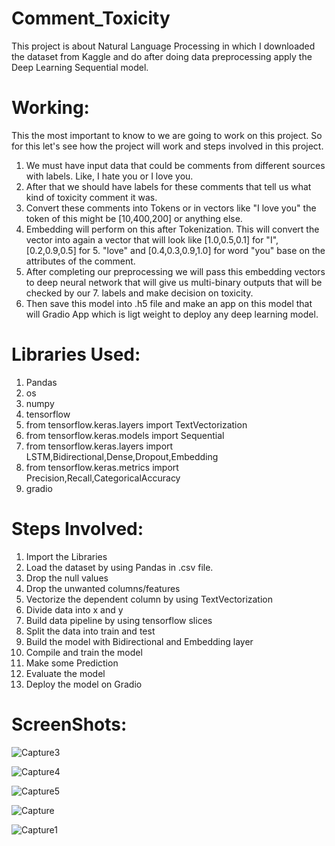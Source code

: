 # Comment_Toxicity
This project is about Natural Language Processing in which I downloaded the dataset from Kaggle and do after doing data preprocessing apply the Deep Learning Sequential model.
 
# Working:
This the most important to know to we are going to work on this project. So for this let's see how the project will work and steps involved in this project.
 
1. We must have input data that could be comments from different sources with labels. Like, I hate you or I love you.
2. After that we should have labels for these comments that tell us what kind of toxicity comment it was.
3. Convert these comments into Tokens or in vectors like "I love you" the token of this might be [10,400,200] or anything else.
4. Embedding will perform on this after Tokenization. This will convert the vector into again a vector that will look like [1.0,0.5,0.1] for "I", [0.2,0.9,0.5] for 5. "love" and [0.4,0.3,0.9,1.0] for word "you" base on the attributes of the comment.
6. After completing our preprocessing we will pass this embedding vectors to deep neural network that will give us multi-binary outputs that will be checked by our 7. labels and make decision on toxicity.
8. Then save this model into .h5 file and make an app on this model that will Gradio App which is ligt weight to deploy any deep learning model.

# Libraries Used:

1. Pandas
2. os
3. numpy
4. tensorflow
5. from tensorflow.keras.layers import TextVectorization
6. from tensorflow.keras.models import Sequential
7. from tensorflow.keras.layers import LSTM,Bidirectional,Dense,Dropout,Embedding
8. from tensorflow.keras.metrics import Precision,Recall,CategoricalAccuracy
9. gradio
 
# Steps Involved:
1. Import the Libraries
2. Load the dataset by using Pandas in .csv file.
3. Drop the null values
4. Drop the unwanted columns/features
5. Vectorize the dependent column by using TextVectorization
6. Divide data into x and y
7. Build data pipeline by using tensorflow slices
8. Split the data into train and test
9. Build the model with Bidirectional and Embedding layer
10. Compile and train the model
11. Make some Prediction
12. Evaluate the model
13. Deploy the model on Gradio


# ScreenShots:
![Capture3](https://github.com/whoisusmanali/Comment_Toxicity/assets/104086680/04d3aca4-68f6-4129-89c6-a7b09b0965a6)


![Capture4](https://github.com/whoisusmanali/Comment_Toxicity/assets/104086680/75a329bc-3cc9-4c87-ba0f-6cb358087158)

![Capture5](https://github.com/whoisusmanali/Comment_Toxicity/assets/104086680/3633726c-b855-49ea-9b26-a9fb7039a8a6)

![Capture](https://github.com/whoisusmanali/Comment_Toxicity/assets/104086680/ddcb9565-06f5-4c62-bf3b-c0b1824a2116)

![Capture1](https://github.com/whoisusmanali/Comment_Toxicity/assets/104086680/b2775110-c560-409e-a9d7-bbbbf277902d)

